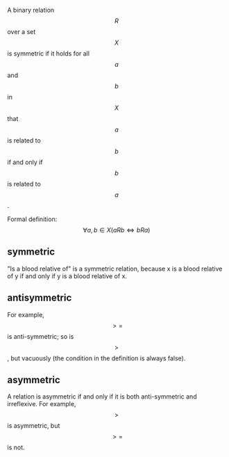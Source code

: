 A binary relation $$R$$ over a set $$X$$ is symmetric if it holds for all $$a$$ and $$b$$ in $$X$$ that $$a$$ is related to $$b$$ if and only if $$b$$ is related to $$a$$.

Formal definition: $$∀a,b ∈ X (aRb ⇔ bRa)$$











## symmetric
"Is a blood relative of" is a symmetric relation, because x is a blood relative of y if and only if y is a blood relative of x.

## antisymmetric
For example, $$>=$$ is anti-symmetric; so is $$>$$, but vacuously (the condition in the definition is always false).

## asymmetric
A relation is asymmetric if and only if it is both anti-symmetric and irreflexive. For example, $$>$$ is asymmetric, but $$>=$$ is not.
